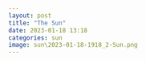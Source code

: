 ```yaml
---
layout: post
title: "The Sun"
date: 2023-01-18 13:18
categories: sun
image: sun\2023-01-18-1918_2-Sun.png
---
```


